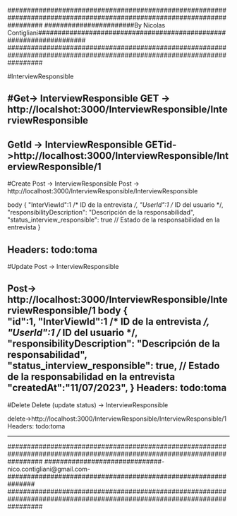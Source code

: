 
#########################################################################################################################
#######################By Nicolas Contigliani####################################################################
######################################################################################################################### 


#InterviewResponsible

#Get-> InterviewResponsible
GET -> http://localshot:3000/InterviewResponsible/InterviewResponsible
------------------------------

GetId -> InterviewResponsible
GETid->http://localhost:3000/InterviewResponsible/InterviewResponsible/1
------------------------------

#Create Post -> InterviewResponsible
Post -> http://localhost:3000/InterviewResponsible/InterviewResponsible

body 
{
   "InterViewId":1 /* ID de la entrevista */,
   "UserId":1 /* ID del usuario */,
   "responsibilityDescription": "Descripción de la responsabilidad",
   "status_interview_responsible": true // Estado de la responsabilidad en la entrevista
}

Headers:    todo:toma
----------------------------------------
#Update Post -> InterviewResponsible

Post-> http://localhost:3000/InterviewResponsible/InterviewResponsible/1
body 
{  
   "id":1,
   "InterViewId":1 /* ID de la entrevista */,
   "UserId":1 /* ID del usuario */,
   "responsibilityDescription": "Descripción de la responsabilidad",
   "status_interview_responsible": true, // Estado de la responsabilidad en la entrevista
   "createdAt":"11/07/2023",
}
Headers:    todo:toma
--------------------------------------------------

#Delete Delete (update status) -> InterviewResponsible

delete->http://localhost:3000/InterviewResponsible/InterviewResponsible/1 
Headers:    todo:toma

---------------------------------------------------


#########################################################################################################################
##############################-nico.contigliani@gmail.com-############################################################### 
#########################################################################################################################
